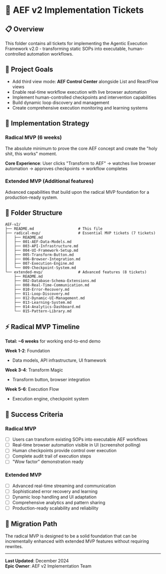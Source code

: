 # 🤖 AEF v2 Implementation Tickets

## 📋 Overview
This folder contains all tickets for implementing the Agentic Execution Framework v2.0 - transforming static SOPs into executable, human-controlled automation workflows.

## 🎯 Project Goals
- Add third view mode: **AEF Control Center** alongside List and ReactFlow views
- Enable real-time workflow execution with live browser automation
- Implement human-controlled checkpoints and intervention capabilities
- Build dynamic loop discovery and management
- Create comprehensive execution monitoring and learning systems

## 🚀 Implementation Strategy

### **Radical MVP (6 weeks)**
The absolute minimum to prove the core AEF concept and create the "holy shit, this works" moment.

**Core Experience**: User clicks "Transform to AEF" → watches live browser automation → approves checkpoints → workflow completes

### **Extended MVP (Additional features)**
Advanced capabilities that build upon the radical MVP foundation for a production-ready system.

## 📁 Folder Structure

```
AEF-v2/
├── README.md                    # This file
├── radical-mvp/                 # Essential MVP tickets (7 tickets)
│   ├── README.md
│   ├── 001-AEF-Data-Models.md
│   ├── 003-API-Infrastructure.md
│   ├── 004-UI-Framework-Setup.md
│   ├── 005-Transform-Button.md
│   ├── 006-Browser-Integration.md
│   ├── 007-Execution-Engine.md
│   └── 009-Checkpoint-System.md
└── extended-mvp/                # Advanced features (8 tickets)
    ├── README.md
    ├── 002-Database-Schema-Extensions.md
    ├── 008-Real-Time-Communication.md
    ├── 010-Error-Recovery.md
    ├── 011-Loop-Discovery.md
    ├── 012-Dynamic-UI-Management.md
    ├── 013-Learning-System.md
    ├── 014-Analytics-Dashboard.md
    └── 015-Pattern-Library.md
```

## ⚡ Radical MVP Timeline

**Total: ~6 weeks** for working end-to-end demo

**Week 1-2**: Foundation
- Data models, API infrastructure, UI framework

**Week 3-4**: Transform Magic  
- Transform button, browser integration

**Week 5-6**: Execution Flow
- Execution engine, checkpoint system

## 🎯 Success Criteria

### Radical MVP
- [ ] Users can transform existing SOPs into executable AEF workflows
- [ ] Real-time browser automation visible in UI (screenshot polling)
- [ ] Human checkpoints provide control over execution
- [ ] Complete audit trail of execution steps
- [ ] "Wow factor" demonstration ready

### Extended MVP
- [ ] Advanced real-time streaming and communication
- [ ] Sophisticated error recovery and learning
- [ ] Dynamic loop handling and UI adaptation
- [ ] Comprehensive analytics and pattern sharing
- [ ] Production-ready scalability and reliability

## 🔄 Migration Path

The radical MVP is designed to be a solid foundation that can be incrementally enhanced with extended MVP features without requiring rewrites.

---
**Last Updated**: December 2024  
**Epic Owner**: AEF v2 Implementation Team 